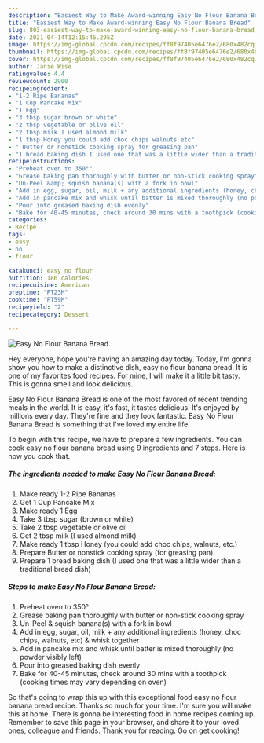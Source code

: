 ```yaml
---
description: "Easiest Way to Make Award-winning Easy No Flour Banana Bread"
title: "Easiest Way to Make Award-winning Easy No Flour Banana Bread"
slug: 803-easiest-way-to-make-award-winning-easy-no-flour-banana-bread
date: 2021-04-14T12:15:46.295Z
image: https://img-global.cpcdn.com/recipes/ff8f97405e6476e2/680x482cq70/easy-no-flour-banana-bread-recipe-main-photo.jpg
thumbnail: https://img-global.cpcdn.com/recipes/ff8f97405e6476e2/680x482cq70/easy-no-flour-banana-bread-recipe-main-photo.jpg
cover: https://img-global.cpcdn.com/recipes/ff8f97405e6476e2/680x482cq70/easy-no-flour-banana-bread-recipe-main-photo.jpg
author: Janie Wise
ratingvalue: 4.4
reviewcount: 2900
recipeingredient:
- "1-2 Ripe Bananas"
- "1 Cup Pancake Mix"
- "1 Egg"
- "3 tbsp sugar brown or white"
- "2 tbsp vegetable or olive oil"
- "2 tbsp milk I used almond milk"
- "1 tbsp Honey you could add choc chips walnuts etc"
- " Butter or nonstick cooking spray for greasing pan"
- "1 bread baking dish I used one that was a little wider than a traditional bread dish"
recipeinstructions:
- "Preheat oven to 350°"
- "Grease baking pan thoroughly with butter or non-stick cooking spray"
- "Un-Peel &amp; squish banana(s) with a fork in bowl"
- "Add in egg, sugar, oil, milk + any additional ingredients (honey, choc chips, walnuts, etc) &amp; whisk together"
- "Add in pancake mix and whisk until batter is mixed thoroughly (no powder visibly left)"
- "Pour into greased baking dish evenly"
- "Bake for 40-45 minutes, check around 30 mins with a toothpick (cooking times may vary depending on oven)"
categories:
- Recipe
tags:
- easy
- no
- flour

katakunci: easy no flour 
nutrition: 186 calories
recipecuisine: American
preptime: "PT23M"
cooktime: "PT59M"
recipeyield: "2"
recipecategory: Dessert

---
```



![Easy No Flour Banana Bread](https://img-global.cpcdn.com/recipes/ff8f97405e6476e2/680x482cq70/easy-no-flour-banana-bread-recipe-main-photo.jpg)

Hey everyone, hope you're having an amazing day today. Today, I'm gonna show you how to make a distinctive dish, easy no flour banana bread. It is one of my favorites food recipes. For mine, I will make it a little bit tasty. This is gonna smell and look delicious.

Easy No Flour Banana Bread is one of the most favored of recent trending meals in the world. It is easy, it's fast, it tastes delicious. It's enjoyed by millions every day. They're fine and they look fantastic. Easy No Flour Banana Bread is something that I've loved my entire life.




To begin with this recipe, we have to prepare a few ingredients. You can cook easy no flour banana bread using 9 ingredients and 7 steps. Here is how you cook that.

<!--inarticleads1-->

##### The ingredients needed to make Easy No Flour Banana Bread:

1. Make ready 1-2 Ripe Bananas
1. Get 1 Cup Pancake Mix
1. Make ready 1 Egg
1. Take 3 tbsp sugar (brown or white)
1. Take 2 tbsp vegetable or olive oil
1. Get 2 tbsp milk (I used almond milk)
1. Make ready 1 tbsp Honey (you could add choc chips, walnuts, etc.)
1. Prepare  Butter or nonstick cooking spray (for greasing pan)
1. Prepare 1 bread baking dish (I used one that was a little wider than a traditional bread dish)




<!--inarticleads2-->

##### Steps to make Easy No Flour Banana Bread:

1. Preheat oven to 350°
1. Grease baking pan thoroughly with butter or non-stick cooking spray
1. Un-Peel &amp; squish banana(s) with a fork in bowl
1. Add in egg, sugar, oil, milk + any additional ingredients (honey, choc chips, walnuts, etc) &amp; whisk together
1. Add in pancake mix and whisk until batter is mixed thoroughly (no powder visibly left)
1. Pour into greased baking dish evenly
1. Bake for 40-45 minutes, check around 30 mins with a toothpick (cooking times may vary depending on oven)




So that's going to wrap this up with this exceptional food easy no flour banana bread recipe. Thanks so much for your time. I'm sure you will make this at home. There is gonna be interesting food in home recipes coming up. Remember to save this page in your browser, and share it to your loved ones, colleague and friends. Thank you for reading. Go on get cooking!

